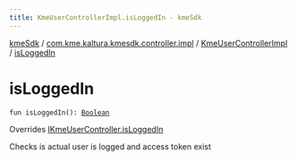 ```yaml
---
title: KmeUserControllerImpl.isLoggedIn - kmeSdk
---
```


[kmeSdk](../../index.html) / [com.kme.kaltura.kmesdk.controller.impl](../index.html) / [KmeUserControllerImpl](index.html) / [isLoggedIn](./is-logged-in.html)

# isLoggedIn

`fun isLoggedIn(): `[`Boolean`](https://kotlinlang.org/api/latest/jvm/stdlib/kotlin/-boolean/index.html)

Overrides [IKmeUserController.isLoggedIn](../../com.kme.kaltura.kmesdk.controller/-i-kme-user-controller/is-logged-in.html)

Checks is actual user is logged and access token exist


